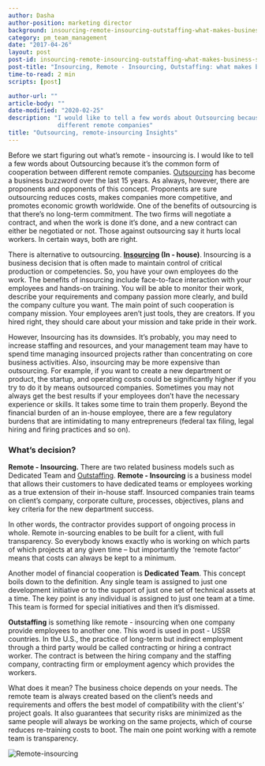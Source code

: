 ```yaml
---
author: Dasha
author-position: marketing director
background: insourcing-remote-insourcing-outstaffing-what-makes-business-sense-back
category: pm_team_management
date: "2017-04-26"
layout: post
post-id: insourcing-remote-insourcing-outstaffing-what-makes-business-sense
post-title: "Insourcing, Remote - Insourcing, Outstaffing: what makes business sense"
time-to-read: 2 min
scripts: [post]

author-url: ""
article-body: ""
date-modified: "2020-02-25"
description: "I would like to tell a few words about Outsourcing because it’s the common form of cooperation between
              different remote companies"
title: "Outsourcing, remote-insourcing Insights"
---
```


Before we start figuring out what’s remote - insourcing is. I would like to tell a few words about Outsourcing because it’s the common form of cooperation between different remote companies.  [Outsourcing](https://en.wikipedia.org/wiki/Outsourcing) has become a business buzzword over the last 15 years. As always, however, there are proponents and opponents of this concept. Proponents are sure outsourcing reduces costs, makes companies more competitive, and promotes economic growth worldwide.  One of the benefits of outsourcing is that there’s no long-term commitment. The two firms will negotiate a contract, and when the work is done it’s done, and a new contract can either be negotiated or not. Those against outsourcing say it hurts local workers. In certain ways, both are right.  

There is alternative to outsourcing. **[Insourcing](https://en.wikipedia.org/wiki/Insourcing) (In - house)**. Insourcing is a business decision that is often made to maintain control of critical production or competencies. So, you have your own employees do the work. The benefits of insourcing include face-to-face interaction with your employees and hands-on training. You will be able to monitor their work, describe your requirements and company passion more clearly, and build the company culture you want. The main point of such cooperation is company mission. Your employees aren’t just tools, they are creators. If you hired right, they should care about your mission and take pride in their work. 

However, Insourcing has its downsides. It’s probably, you may need to increase staffing and resources, and your management team may have to spend time managing insourced projects rather than concentrating on core business activities. Also,  insourcing may be more expensive than outsourcing. For example, if you want to create a new department or product, the startup, and operating costs could be significantly higher if you try to do it by means outsourced companies. Sometimes you may not always get the best results if your employees don’t have the necessary experience or skills. It takes some time to train them properly. Beyond the financial burden of an in-house employee, there are a few regulatory burdens that are intimidating to many entrepreneurs (federal tax filing, legal hiring and firing practices and so on).

### What’s decision?

**Remote - Insourcing.** There are two related business models such as Dedicated Team and [Outstaffing](https://active-bridge.com/services). **Remote - Insourcing** is a business model that allows their customers to have dedicated teams or employees working as a true extension of their in-house staff. Insourced companies train teams on client’s company, corporate culture, processes, objectives, plans and key criteria for the new department success. 

In other words, the contractor provides support of ongoing process in whole. Remote in-sourcing enables to be built for a client, with full transparency. So everybody knows exactly who is working on which parts of which projects at any given time – but importantly the ‘remote factor’ means that costs can always be kept to a minimum. 

Another model of financial cooperation is **Dedicated Team**. This concept boils down to the definition. Any single team is assigned to just one development initiative or to the support of just one set of technical assets at a time. The key point is any individual is assigned to just one team at a time. This team is formed for special initiatives and then it’s dismissed. 

**Outstaffing** is something like remote - insourcing when one company provide employees to another one. This word is used in post - USSR countries. In the U.S., the practice of long-term but indirect employment through a third party would be called contracting or hiring a contract worker.  The contract is between the hiring company and the staffing company, contracting firm or employment agency which provides the workers.

What does it mean? The business choice depends on your needs. The remote team is always created based on the client’s needs and requirements and offers the best model of compatibility with the client's’ project goals. It also guarantees that security risks are minimized as the same people will always be working on the same projects, which of course reduces re-training costs to boot. The main one point working with a remote team is transparency.

![Remote-insourcing](https://i.imgur.com/4BmBguE.png)
